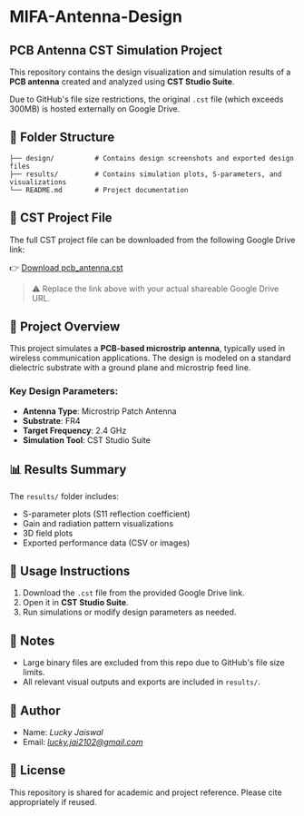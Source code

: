 # MIFA-Antenna-Design


## PCB Antenna CST Simulation Project

This repository contains the design visualization and simulation results of a **PCB antenna** created and analyzed using **CST Studio Suite**.

Due to GitHub's file size restrictions, the original `.cst` file (which exceeds 300MB) is hosted externally on Google Drive.

## 📁 Folder Structure

```
├── design/          # Contains design screenshots and exported design files
├── results/         # Contains simulation plots, S-parameters, and visualizations
└── README.md        # Project documentation
```

## 🔗 CST Project File

The full CST project file can be downloaded from the following Google Drive link:

👉 [Download pcb_antenna.cst](https://drive.google.com/file/d/1wvrlua3h0MtGu7wxtD1N95nFiFG3BNJA/view?usp=drive_link)

> ⚠️ Replace the link above with your actual shareable Google Drive URL.

## 📐 Project Overview

This project simulates a **PCB-based microstrip antenna**, typically used in wireless communication applications. The design is modeled on a standard dielectric substrate with a ground plane and microstrip feed line.

### Key Design Parameters:
- **Antenna Type**: Microstrip Patch Antenna
- **Substrate**: FR4
- **Target Frequency**: 2.4 GHz 
- **Simulation Tool**: CST Studio Suite

## 📊 Results Summary

The `results/` folder includes:
- S-parameter plots (S11 reflection coefficient)
- Gain and radiation pattern visualizations
- 3D field plots
- Exported performance data (CSV or images)

## 🚀 Usage Instructions

1. Download the `.cst` file from the provided Google Drive link.
2. Open it in **CST Studio Suite**.
3. Run simulations or modify design parameters as needed.

## 🧾 Notes

- Large binary files are excluded from this repo due to GitHub's file size limits.
- All relevant visual outputs and exports are included in `results/`.

## 👤 Author

- Name: *Lucky Jaiswal*
- Email: *lucky.jai2102@gmail.com*

## 📄 License

This repository is shared for academic and project reference. Please cite appropriately if reused.


